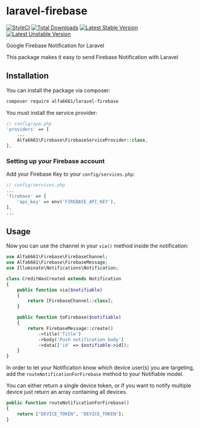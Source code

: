 # laravel-firebase

[![StyleCI](https://styleci.io/repos/66539893/shield?style=flat)](https://styleci.io/repos/66539893)
[![Total Downloads](https://poser.pugx.org/alfa6661/laravel-firebase/downloads)](https://packagist.org/packages/alfa6661/laravel-firebase)
[![Latest Stable Version](https://poser.pugx.org/alfa6661/laravel-firebase/v/stable)](https://packagist.org/packages/alfa6661/laravel-firebase)
[![Latest Unstable Version](https://poser.pugx.org/alfa6661/laravel-firebase/v/unstable)](https://packagist.org/packages/alfa6661/laravel-firebase)

Google Firebase Notification for Laravel

This package makes it easy to send Firebase Notification with Laravel

## Installation

You can install the package via composer:

``` bash
composer require alfa6661/laravel-firebase
```

You must install the service provider:

```php
// config/app.php
'providers' => [
    ...
    Alfa6661\Firebase\FirebaseServiceProvider::class,
],
```

### Setting up your Firebase account

Add your Firebase Key to your `config/services.php`:

```php
// config/services.php
...
'firebase' => [
    'api_key' => env('FIREBASE_API_KEY'),
],
...
```


## Usage

Now you can use the channel in your `via()` method inside the notification:

``` php
use Alfa6661\Firebase\FirebaseChannel;
use Alfa6661\Firebase\FirebaseMessage;
use Illuminate\Notifications\Notification;

class CreditWasCreated extends Notification
{
    public function via($notifiable)
    {
        return [FirebaseChannel::class];
    }

    public function toFirebase($notifiable)
    {
        return FirebaseMessage::create()
            ->title('Title')
            ->body('Push notification body')
            ->data(['id' => $notifiable->id]);
    }
}
```

In order to let your Notification know which device user(s) you are targeting, add the `routeNotificationForFirebase` method to your Notifiable model.

You can either return a single device token, or if you want to notify multiple device just return an array containing all devices.

```php
public function routeNotificationForFirebase()
{
    return ["DEVICE_TOKEN", "DEVICE_TOKEN"];
}
```
